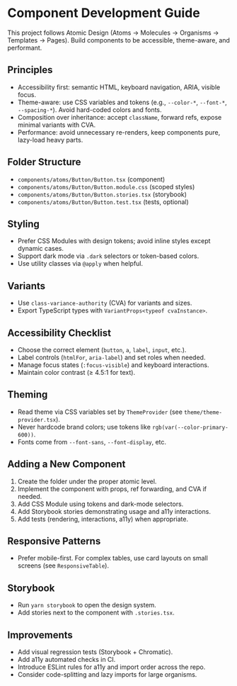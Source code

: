 # Component Development Guide

This project follows Atomic Design (Atoms → Molecules → Organisms → Templates → Pages). Build components to be accessible, theme-aware, and performant.

## Principles
- Accessibility first: semantic HTML, keyboard navigation, ARIA, visible focus.
- Theme-aware: use CSS variables and tokens (e.g., `--color-*`, `--font-*`, `--spacing-*`). Avoid hard-coded colors and fonts.
- Composition over inheritance: accept `className`, forward refs, expose minimal variants with CVA.
- Performance: avoid unnecessary re-renders, keep components pure, lazy-load heavy parts.

## Folder Structure
- `components/atoms/Button/Button.tsx` (component)
- `components/atoms/Button/Button.module.css` (scoped styles)
- `components/atoms/Button/Button.stories.tsx` (storybook)
- `components/atoms/Button/Button.test.tsx` (tests, optional)

## Styling
- Prefer CSS Modules with design tokens; avoid inline styles except dynamic cases.
- Support dark mode via `.dark` selectors or token-based colors.
- Use utility classes via `@apply` when helpful.

## Variants
- Use `class-variance-authority` (CVA) for variants and sizes.
- Export TypeScript types with `VariantProps<typeof cvaInstance>`.

## Accessibility Checklist
- Choose the correct element (`button`, `a`, `label`, `input`, etc.).
- Label controls (`htmlFor`, `aria-label`) and set roles when needed.
- Manage focus states (`:focus-visible`) and keyboard interactions.
- Maintain color contrast (≥ 4.5:1 for text).

## Theming
- Read theme via CSS variables set by `ThemeProvider` (see `theme/theme-provider.tsx`).
- Never hardcode brand colors; use tokens like `rgb(var(--color-primary-600))`.
- Fonts come from `--font-sans`, `--font-display`, etc.

## Adding a New Component
1. Create the folder under the proper atomic level.
2. Implement the component with props, ref forwarding, and CVA if needed.
3. Add CSS Module using tokens and dark-mode selectors.
4. Add Storybook stories demonstrating usage and a11y interactions.
5. Add tests (rendering, interactions, a11y) when appropriate.

## Responsive Patterns
- Prefer mobile-first. For complex tables, use card layouts on small screens (see `ResponsiveTable`).

## Storybook
- Run `yarn storybook` to open the design system.
- Add stories next to the component with `.stories.tsx`.

## Improvements
- Add visual regression tests (Storybook + Chromatic).
- Add a11y automated checks in CI.
- Introduce ESLint rules for a11y and import order across the repo.
- Consider code-splitting and lazy imports for large organisms.

